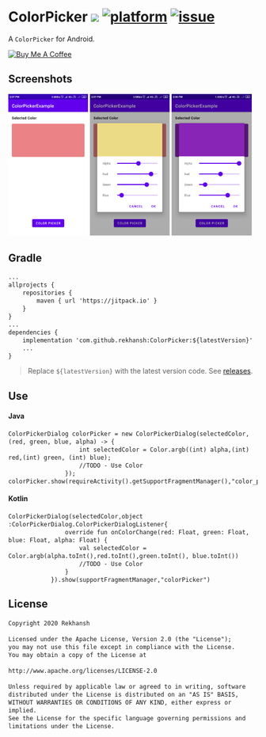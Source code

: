 # ColorPicker [![](https://jitpack.io/v/rekhansh/ColorPicker.svg)](https://jitpack.io/#rekhansh/ColorPicker) [![platform](https://img.shields.io/badge/platform-android-brightgreen.svg)](https://developer.android.com/index.html) [![issue](https://img.shields.io/github/issues/rekhansh/ColorPicker)](https://github.com/rekhansh/ColorPicker/issues)
A `ColorPicker` for Android.

<a href="https://www.buymeacoffee.com/rekhansh" target="_blank">
    <img src="https://cdn.buymeacoffee.com/buttons/v2/default-red.png" alt="Buy Me A Coffee" style="height: 50px !important;" height='50px'>
</a>

## Screenshots
<img src='Screenshots/ColorPicker1.png' width='32%'/> <img src='Screenshots/ColorPicker2.png' width='32%'/> <img src='Screenshots/ColorPicker3.png' width='32%'/>

## Gradle

```
...
allprojects {
    repositories {
        maven { url 'https://jitpack.io' }
    }
}
...
dependencies {
    implementation 'com.github.rekhansh:ColorPicker:${latestVersion}'
    ...
}
```
> Replace `${latestVersion}` with the latest version code. See [releases](https://github.com/rekhansh/ColorPicker/releases).

## Use
#### Java
```
ColorPickerDialog colorPicker = new ColorPickerDialog(selectedColor,(red, green, blue, alpha) -> {
                    int selectedColor = Color.argb((int) alpha,(int) red,(int) green, (int) blue);
                    //TODO - Use Color
                });
colorPicker.show(requireActivity().getSupportFragmentManager(),"color_picker");
```
#### Kotlin
```
ColorPickerDialog(selectedColor,object :ColorPickerDialog.ColorPickerDialogListener{
                override fun onColorChange(red: Float, green: Float, blue: Float, alpha: Float) {
                    val selectedColor = Color.argb(alpha.toInt(),red.toInt(),green.toInt(), blue.toInt())
                    //TODO - Use Color
                }
            }).show(supportFragmentManager,"colorPicker")
```
## License
  
    Copyright 2020 Rekhansh

    Licensed under the Apache License, Version 2.0 (the "License");
    you may not use this file except in compliance with the License.
    You may obtain a copy of the License at

    http://www.apache.org/licenses/LICENSE-2.0

    Unless required by applicable law or agreed to in writing, software
    distributed under the License is distributed on an "AS IS" BASIS,
    WITHOUT WARRANTIES OR CONDITIONS OF ANY KIND, either express or implied.
    See the License for the specific language governing permissions and
    limitations under the License.
